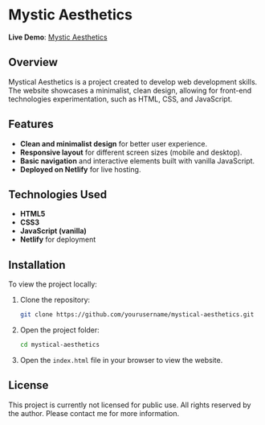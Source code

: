 # Mystic Aesthetics

**Live Demo**: [Mystic Aesthetics](https://mysticaesthetics.netlify.app/)

## Overview

Mystical Aesthetics is a project created to develop web development skills. The website showcases a minimalist, clean design, allowing for front-end technologies experimentation, such as HTML, CSS, and JavaScript.

## Features

- **Clean and minimalist design** for better user experience.
- **Responsive layout** for different screen sizes (mobile and desktop).
- **Basic navigation** and interactive elements built with vanilla JavaScript.
- **Deployed on Netlify** for live hosting.

## Technologies Used

- **HTML5**
- **CSS3**
- **JavaScript (vanilla)** 
- **Netlify** for deployment

## Installation

To view the project locally:

1. Clone the repository:
   ```bash
   git clone https://github.com/yourusername/mystical-aesthetics.git
   ```
2. Open the project folder:
   ```bash
   cd mystical-aesthetics
   ```
3. Open the `index.html` file in your browser to view the website.

## License

This project is currently not licensed for public use. All rights reserved by the author. Please contact me for more information.
